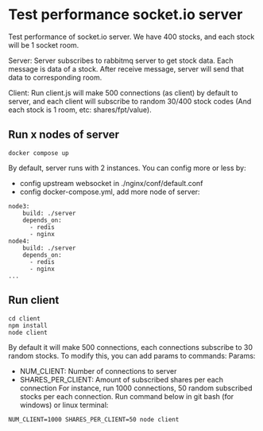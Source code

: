 # Test performance socket.io server
Test performance of socket.io server. We have 400 stocks, and each stock will be 1 socket room.

Server: Server subscribes to rabbitmq server to get stock data. Each message is data of a stock. After receive message, server will send that data to corresponding room.

Client: Run client.js will make 500 connections (as client) by default to server, and each client will subscribe to random 30/400 stock codes (And each stock is 1 room, etc: shares/fpt/value).

## Run x nodes of server
```
docker compose up
```
By default, server runs with 2 instances. You can config more or less by:
- config upstream websocket in ./nginx/conf/default.conf
- config docker-compose.yml, add more node of server:
```
node3:
    build: ./server
    depends_on:
      - redis
      - nginx
node4:
    build: ./server
    depends_on:
      - redis
      - nginx
...
```
## Run client
```
cd client
npm install
node client
```
By default it will make 500 connections, each connections subscribe to 30 random stocks. To modify this, you can add params to commands:
Params:
- NUM_CLIENT: Number of connections to server
- SHARES_PER_CLIENT: Amount of subscribed shares per each connection
For instance, run 1000 connections, 50 random subscribed stocks per each connection. Run command below in git bash (for windows) or linux terminal:
```
NUM_CLIENT=1000 SHARES_PER_CLIENT=50 node client
```


